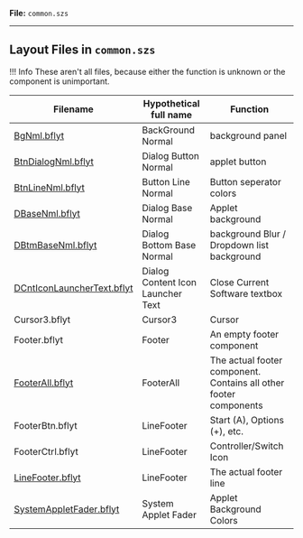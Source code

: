 **File:** `common.szs`

---

## Layout Files in `common.szs`

<!-- prettier-ignore -->
!!! Info
    These aren't all files, because either the function is unknown or the component is unimportant.

| Filename        												  	| Hypothetical full name 		    | Function                                                          |
| ----------------------------------------------------------------- | --------------------------------- | ----------------------------------------------------------------- |
| [BgNml.bflyt](BgNml.bflyt/index.md)		     				  	| BackGround Normal		 		    | background panel								            	    |
| [BtnDialogNml.bflyt](BtnDialogNml.bflyt/index.md)         	  	| Dialog Button Normal		 	    | applet button									    				|
| [BtnLineNml.bflyt](BtnLineNml.bflyt/index.md)	     			  	| Button Line Normal		 	    | Button seperator colors							        		|
| [DBaseNml.bflyt](DBaseNml.bflyt/index.md)		      			  	| Dialog Base Normal		 	    | Applet background								    				|
| [DBtmBaseNml.bflyt](DBtmBaseNml.bflyt/index.md)	     		  	| Dialog Bottom Base Normal	 	    | background Blur / Dropdown list background						|
| [DCntIconLauncherText.bflyt](DCntIconLauncherText.bflyt/index.md) | Dialog Content Icon Launcher Text | Close Current Software textbox                   					|
| Cursor3.bflyt    													| Cursor3                			| Cursor                                                            |
| Footer.bflyt     													| Footer                 			| An empty footer component                                         |
| [FooterAll.bflyt](FooterAll.bflyt/index.md)  						| FooterAll              			| The actual footer component. Contains all other footer components |
| FooterBtn.bflyt  													| LineFooter             			| Start (A), Options (+), etc.                                      |
| FooterCtrl.bflyt													| LineFooter             			| Controller/Switch Icon                                            |
| [LineFooter.bflyt](LineFooter.bflyt) 								| LineFooter             			| The actual footer line                        					|
| [SystemAppletFader.bflyt](SystemAppletFader.bflyt/index.md)		| System Applet Fader				| Applet Background Colors 											|
